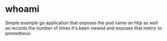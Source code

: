 # whoami

Simple example go application that exposes the pod name on http as well as records the number of times it's been viewed and exposes that metric to prometheus.